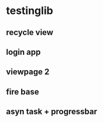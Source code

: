 # testinglib

## recycle view

## login app

## viewpage 2

## fire base

## asyn task + progressbar


